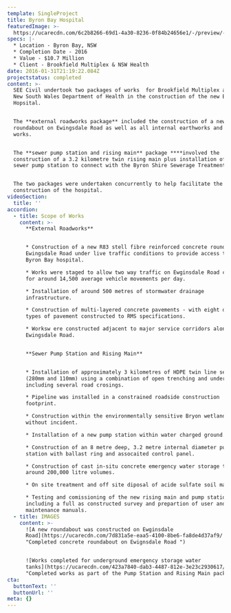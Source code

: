 ```yaml
---
template: SingleProject
title: Byron Bay Hospital
featuredImage: >-
  https://ucarecdn.com/6c2b8266-69d1-4a30-8236-0f84b24656e1/-/preview/-/enhance/50/
specs: |-
  * Location - Byron Bay, NSW
  * Completion Date - 2016
  * Value - $10.7 Million
  * Client - Brookfield Multiplex & NSW Health
date: 2016-01-31T21:19:22.084Z
projectstatus: completed
content: >-
  SEE Civil undertook two packages of works  for Brookfield Multiplex and the
  New South Wales Department of Health in the construction of the new Byron Bay
  Hopsital. 


  The **external roadworks package** included the construction of a new concrete
  roundabout on Ewingsdale Road as well as all internal earthworks and civil
  works. 


  The **sewer pump station and rising main** package ****involved the
  construction of a 3.2 kilometre twin rising main plus installation of a new
  sewer pump station to connect with the Byron Shire Sewerage Treatment Plant. 


  The two packages were undertaken concurrently to help facilitate the ongoing
  construction of the hospital.
videoSection:
  title: ''
accordion:
  - title: Scope of Works
    content: >-
      **External Roadworks**


      * Construction of a new R83 stell fibre reinforced concrete roundabout on
      Ewingsdale Road under live traffic conditions to provide access to the new
      Byron Bay hospital. 

      * Works were staged to allow two way traffic on Ewginsdale Road catering
      for around 14,500 average vehicle movements per day. 

      * Installation of around 500 metres of stormwater drainage
      infrastructure. 

      * Construction of multi-layered concrete pavements - with eight different
      types of pavement constructed to RMS specifications. 

      * Worksw ere constructed adjacent to major service corridors along
      Ewingsdale Road. 


      **Sewer Pump Station and Rising Main**


      * Installation of approximately 3 kilometres of HDPE twin line sewer
      (280mm and 110mm) using a combination of open trenching and under boring.
      including several road crosings. 

      * Pipeline was installed in a constrained roadside construction
      footprint. 

      * Construction within the environmentally sensitive Bryon wetlands area
      without incident. 

      * Installation of a new pump station within water charged ground. 

      * Construction of an 8 metre deep, 3.2 metre internal diameter pump
      station with ballast ring and assocaited control panel. 

      * Construction of cast in-situ concrete emergency water storage tanks of
      around 200,000 litre volumes. 

      * On site treatment and off site diposal of acide sulfate soil material. 

      * Testing and comissioning of the new rising main and pump station
      including a full as constructed survey and prepartion of user and
      maintenance manuals.
  - title: IMAGES
    content: >-
      ![A new roundabout was constructed on Ewginsdale
      Road](https://ucarecdn.com/7d831a5e-eaa5-4100-8be6-fa8de4d37af9/
      "Completed concrete roundabout on Ewignsdale Road ")


      ![Works completed for underground emergency storage water
      tanks](https://ucarecdn.com/423a7840-dab3-4487-812e-3e23c2930617/
      "Completed works as part of the Pump Station and Rising Main package ")
cta:
  buttonText: ''
  buttonUrl: ''
meta: {}
---
```


